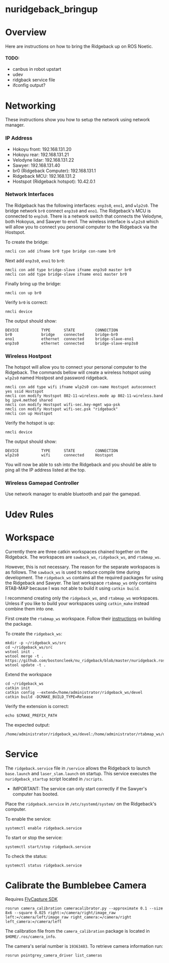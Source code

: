 # nuridgeback_bringup

# Overview
Here are instructions on how to bring the Ridgeback up on ROS Noetic.

#### TODO:
- canbus in robot upstart
- udev
- ridgback service file
- ifconfig output?


# Networking
These instructions show you how to setup the network using network manager.

### IP Address
- Hokoyu front: 192.168.131.20
- Hokoyu rear: 192.168.131.21
- Velodyne lidar: 192.168.131.22
- Sawyer: 192.168.131.40
- br0 (Ridgeback Computer): 192.168.131.1
- Ridgeback MCU: 192.168.131.2
- Hostspot (Ridgeback hotspot): 10.42.0.1

### Network Interfaces
The Ridgeback has the following interfaces: `enp3s0`, `eno1`, and `wlp2s0`. The bridge network `br0`
connect `enp3s0` and `eno1`. The Ridgeback's MCU is connected to `enp3s0`. There is a network switch that connects the Velodyne, both Hokoyus, and Sawyer to eno1. The wireless interface is `wlp2s0` which will allow you to connect you personal computer to the Ridgeback via the Hostspot.

To create the bridge:
```
nmcli con add ifname br0 type bridge con-name br0
```

Next add `enp3s0`, `eno1` to `br0`:
```
nmcli con add type bridge-slave ifname enp3s0 master br0
nmcli con add type bridge-slave ifname eno1 master br0
```

Finally bring up the bridge:
```
nmcli con up br0
```

Verify `br0` is correct:
```
nmcli device
```

The output should show:
```
DEVICE          TYPE      STATE         CONNECTION          
br0             bridge    connected     bridge-br0          
eno1            ethernet  connected     bridge-slave-eno1   
enp3s0          ethernet  connected     bridge-slave-enp3s0

```

### Wireless Hostpost
The hotspot will allow you to connect your personal computer to the Ridgeback. The commands bellow will create a wireless hotspot using `wlp2s0` named Hostpost and password ridgeback.

```
nmcli con add type wifi ifname wlp2s0 con-name Hostspot autoconnect yes ssid Hostspot
nmcli con modify Hostspot 802-11-wireless.mode ap 802-11-wireless.band bg ipv4.method shared
nmcli con modify Hostspot wifi-sec.key-mgmt wpa-psk
nmcli con modify Hostspot wifi-sec.psk "ridgeback"
nmcli con up Hostspot
```

Verify the hotspot is up:
```
nmcli device
```

The output should show:
```
DEVICE          TYPE      STATE         CONNECTION          
wlp2s0          wifi      connected     Hostspot            
```

You will now be able to ssh into the Ridgeback and you should be able to ping all the IP address listed at the top.

### Wireless Gamepad Controller
Use network manager to enable bluetooth and pair the gamepad.  

# Udev Rules


# Workspace
Currently there are three catkin workspaces chained together on the Ridgeback.
The workspaces are `sawback_ws`, `ridgeback_ws`, and `rtabmap_ws`.

However, this is not necessary. The reason for the separate workspaces is as follows. The `sawback_ws` is used to reduce compile time during development. The `ridgeback_ws` contains all the required packages for using the Ridgeback and Sawyer. The last workspace `rtabmap_ws` only contains RTAB-MAP because I was not able to build it using `catkin build`.

I recommend creating only the `ridgeback_ws`, and `rtabmap_ws` workspaces. Unless if you like to build your workspaces using `catkin_make` instead combine them into one.

First create the `rtabmap_ws` workspace. Follow their [instructions](https://github.com/introlab/rtabmap_ros) on building the package.


To create the `ridgeback_ws`:
```
mkdir -p ~/ridgeback_ws/src
cd ~/ridgeback_ws/src
wstool init .
wstool merge -t . https://github.com/bostoncleek/nu_ridgeback/blob/master/nuridgeback.rosinstall
wstool update -t .
```

Extend the workspace
```
cd ~/ridgeback_ws
catkin init
catkin config --extend=/home/administrator/ridgeback_ws/devel
catkin build -DCMAKE_BUILD_TYPE=Release
```

Verify the extension is correct:
```
echo $CMAKE_PREFIX_PATH
```

The expected output:
```
/home/administrator/ridgeback_ws/devel:/home/administrator/rtabmap_ws/devel:/opt/ros/noetic
```

# Service
The `ridgeback.service` file in `/service` allows the Ridgeback to launch `base.launch` and
`laser_slam.launch` on startup. This service executes the `nuridgeback_startup` script located in `/scripts`.

- IMPORTANT: The service can only start correctly if the Sawyer's computer has booted.


Place the `ridgeback.service` in `/etc/systemd/system/` on the Ridgeback's computer.

To enable the service:
```
systemctl enable ridgeback.service
```

To start or stop the service:
```
systemctl start/stop ridgeback.service
```

To check the status:
```
systemctl status ridgeback.service
```


# Calibrate the Bumblebee Camera
Requires [FlyCapture SDK](https://www.flir.com/products/flycapture-sdk/)

```
rosrun camera_calibration cameracalibrator.py --approximate 0.1 --size 8x6 --square 0.025 right:=/camera/right/image_raw left:=/camera/left/image_raw right_camera:=/camera/right left_camera:=/camera/left
```

The calibration file from the `camera_calibration` package is located in `$HOME/.ros/camera_info`.

The camera's serial number is `19363403`. To retrieve camera information run:
```
rosrun pointgrey_camera_driver list_cameras
```
